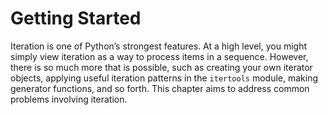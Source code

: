 # Getting Started

Iteration is one of Python’s strongest features. At a high level, you might simply view iteration as a way to process items in a sequence. However, there is so much more that is possible, such as creating your own iterator objects, applying useful iteration patterns in the `itertools` module, making generator functions, and so forth. This chapter aims to address common problems involving iteration.